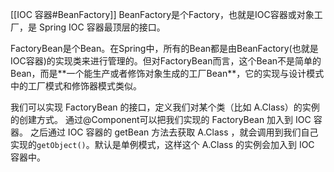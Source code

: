 

[[IOC 容器#BeanFactory]]
BeanFactory是个Factory，也就是IOC容器或对象⼯⼚，是 Spring IOC 容器最顶层的接口。

FactoryBean是个Bean。在Spring中，所有的Bean都是由BeanFactory(也就是IOC容器)的实现类来进⾏管理的。但对FactoryBean⽽⾔，这个Bean不是简单的Bean，⽽是**⼀个能⽣产或者修饰对象⽣成的⼯⼚Bean**，它的实现与设计模式中的⼯⼚模式和修饰器模式类似。

我们可以实现 FactoryBean 的接口，定义我们对某个类（比如 A.Class）的实例的创建方式。
通过@Component可以把我们实现的 FactoryBean 加入到 IOC 容器。
之后通过 IOC 容器的 getBean 方法去获取 A.Class ，就会调用到我们自己实现的`getObject()`。默认是单例模式，这样这个 A.Class 的实例会加入到 IOC 容器中。